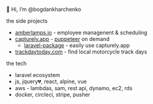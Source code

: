 👋 Hi, I’m @bogdankharchenko

the side projects
- [amberlamps.io](https://amberlamps.io) - employee managenent & scheduling
- [capturely.app](https://capturely.app) - [puppeteer](https://pptr.dev) on demand
  * [laravel-package](https://github.com/capturely/capturely-laravel) - easily use capturely.app
- [trackdaytoday.com](https://trackdaytoday.com) - find local motorcycle track days

the tech
- laravel ecosystem
- js, jquery💔, react, alpine, vue
- aws - lambdas, sam, rest api, dynamo, ec2, rds
- docker, circleci, stripe, pusher
